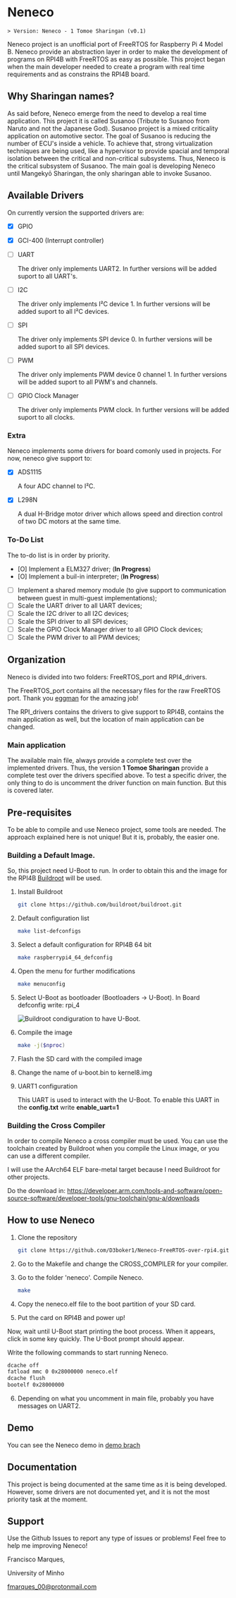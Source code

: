 # Neneco

    > Version: Neneco - 1 Tomoe Sharingan (v0.1)

Neneco project is an unofficial port of FreeRTOS for Raspberry Pi 4 Model B.
Neneco provide an abstraction layer in order to make the development of programs on RPI4B with FreeRTOS as easy as possible. This project began when the main developer needed to create a program with real time requirements and as constrains the RPI4B board.

## Why Sharingan names?

As said before, Neneco emerge from the need to develop a real time application. This project it is called Susanoo (Tribute to Susanoo from Naruto and not the Japanese God). Susanoo project is a mixed criticality application on automotive sector. The goal of Susanoo is reducing the number of ECU's inside a vehicle. To achieve that, strong virtualization techniques are being used, like a hypervisor to provide spacial and temporal isolation between the critical and non-critical subsystems. Thus, Neneco is the critical subsystem of Susanoo. The main goal is developing Neneco until Mangekyō Sharingan, the only sharingan able to invoke Susanoo.
    
## Available Drivers

On currently version the supported drivers are:

-  [X] GPIO
-  [X] GCI-400 (Interrupt controller) 
-  [ ] UART

    The driver only implements UART2. In further versions will be added suport to all UART's.
-  [ ] I2C

    The driver only implements I²C device 1. In further versions will be added suport to all I²C devices.
-  [ ] SPI

    The driver only implements SPI device 0. In further versions will be added suport to all SPI devices.
-  [ ] PWM

    The driver only implements PWM device 0 channel 1. In further versions will be added suport to all PWM's and channels.
-  [ ] GPIO Clock Manager

    The driver only implements PWM clock. In further versions will be added suport to all clocks.
    
### Extra
Neneco implements some drivers for board comonly used in projects. For now, neneco give support to:
-  [X] ADS1115 

    A four ADC channel to I²C.
-  [X] L298N 

    A dual H-Bridge motor driver which allows speed and direction control of two DC motors at the same time.

### To-Do List
The to-do list is in order by priority.

-   [O] Implement a ELM327 driver; (**In Progress**)
-   [O] Implement a buil-in interpreter; (**In Progress**)
-   [ ] Implement a shared memory module (to give support to communication between guest in multi-guest implementations);
-   [ ] Scale the UART driver to all UART devices;
-   [ ] Scale the I2C driver to all I2C devices;
-   [ ] Scale the SPI driver to all SPI devices;
-   [ ] Scale the GPIO Clock Manager driver to all GPIO Clock devices;
-   [ ] Scale the PWM driver to all PWM devices;

## Organization
Neneco is divided into two folders: FreeRTOS_port and RPI4_drivers.

The FreeRTOS_port contains all the necessary files for the raw FreeRTOS port. Thank you [eggman](https://github.com/eggman/FreeRTOS-raspi3) for the amazing job!

The RPI_drivers contains the drivers to give support to RPI4B, contains the main application as well, but the location of main application can be changed.

### Main application

The available main file, always provide a complete test over the implemented drivers. Thus, the version  **1 Tomoe Sharingan** provide a complete test over the drivers specified above.
To test a specific driver, the only thing to do is uncomment the driver function on main function. But this is covered later.

## Pre-requisites

To be able to compile and use Neneco project, some tools are needed. The approach explained here is not unique! But it is, probably, the easier one.

### Building a Default Image.

So, this project need U-Boot to run. In order to obtain this and the image for the RPI4B [Buildroot](https://buildroot.org/) will be used.

1. Install Buildroot

    ```zsh
    git clone https://github.com/buildroot/buildroot.git
    ```

2. Default configuration list

    ```zsh
    make list-defconfigs
    ```

3. Select a default configuration for RPI4B 64 bit

    ```zsh
    make raspberrypi4_64_defconfig
    ```

4. Open the menu for further modifications

    ```zsh
    make menuconfig
    ```

5. Select U-Boot as bootloader (Bootloaders -> U-Boot). In Board defconfig write: rpi_4

    ![Buildroot condiguration to have U-Boot.](./assets/U-Boot.png)

6. Compile the image

    ```zsh
    make -j($nproc)
    ```
7. Flash the SD card with the compiled image

8. Change the name of u-boot.bin to kernel8.img

9. UART1 configuration

    This UART is used to interact with the U-Boot. To enable this UART in the **config.txt** write **enable_uart=1**

### Building the Cross Compiler

In order to compile Neneco a cross compiler must be used. You can use the toolchain created by Buildroot when you compile the Linux image, or you can use a different compiler. 

I will use the AArch64 ELF bare-metal target because I need Buildroot for other projects.

Do the download in: <https://developer.arm.com/tools-and-software/open-source-software/developer-tools/gnu-toolchain/gnu-a/downloads>

## How to use Neneco

1. Clone the repository

    ```zsh
    git clone https://github.com/D3boker1/Neneco-FreeRTOS-over-rpi4.git
    ```
2. Go to the Makefile and change the CROSS_COMPILER for your compiler.

3.  Go to the folder 'neneco'. Compile Neneco. 

    ```zsh
    make
    ```
4. Copy the neneco.elf file to the boot partition of your SD card.

5. Put the card on RPI4B and power up!

Now, wait until U-Boot start printing the boot process. When it appears, click in some key quickly. The U-Boot prompt should appear.

Write the following commands to start running Neneco.

```zsh
dcache off
fatload mmc 0 0x28000000 neneco.elf
dcache flush
bootelf 0x28000000
```

6. Depending on what you uncomment in main file, probably you have messages on UART2.

## Demo

You can see the Neneco demo in [demo brach](https://github.com/D3boker1/Neneco-FreeRTOS-On-RPI4B/tree/demo)

## Documentation

This project is being documented at the same time as it is being developed. However, some drivers are not documented yet, and it is not the most priority task at the moment.

## Support

Use the Github Issues to report any type of issues or problems! Feel free to help me improving Neneco!

Francisco Marques,

University of Minho

<fmarques_00@protonmail.com>

